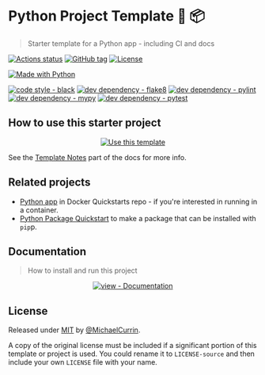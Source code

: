 # Python Project Template 🐍 📦
> Starter template for a Python app - including CI and docs

<!-- Shields generated with https://michaelcurrin.github.io/badge-generator/ -->

[![Actions status](https://github.com/MichaelCurrin/py-project-template/workflows/Python%20application/badge.svg)](https://github.com/MichaelCurrin/py-project-template/actions)
[![GitHub tag](https://img.shields.io/github/tag/MichaelCurrin/py-project-template?include_prereleases=&sort=semver)](https://github.com/MichaelCurrin/py-project-template/releases/)
[![License](https://img.shields.io/badge/License-MIT-blue)](#license)

[![Made with Python](https://img.shields.io/badge/Python->=3.6-blue?logo=python&logoColor=white)](https://python.org)

<!-- You can take these out if you don't care about them in your new project. -->
[![code style - black](https://img.shields.io/badge/code_style-black-blue)](https://black.readthedocs.io/)
[![dev dependency - flake8](https://img.shields.io/badge/dev_dependency-flake8-blue)](https://pypi.org/project/flake8)
[![dev dependency - pylint](https://img.shields.io/badge/dev_dependency-pylint-blue)](https://pypi.org/project/pylint)
[![dev dependency - mypy](https://img.shields.io/badge/dev_dependency-mypy-blue)](https://pypi.org/project/mypy)
[![dev dependency - pytest](https://img.shields.io/badge/dev_dependency-pytest-blue)](https://pypi.org/project/pytest)


## How to use this starter project

<div align="center">

[![Use this template](https://img.shields.io/badge/Genereate-Use_this_template-2ea44f?style=for-the-badge)](https://github.com/MichaelCurrin/py-project-template/generate)

</div>

See the [Template Notes](/docs/template-notes/) part of the docs for more info.


## Related projects

- [Python app](https://github.com/MichaelCurrin/docker-quickstarts/tree/master/examples/python_app) in Docker Quickstarts repo - if you're interested in running in a container.
- [Python Package Quickstart](https://michaelcurrin.github.io/python-package-quickstart/) to make a package that can be installed with `pip`p.


## Documentation
> How to install and run this project

<div align="center">

[![view - Documentation](https://img.shields.io/badge/view-Documentation-blue?style=for-the-badge)](https://michaelcurrin.github.io/py-project-template/)

</div>


## License

Released under [MIT](/LICENSE) by [@MichaelCurrin](https://github.com/MichaelCurrin).

A copy of the original license must be included if a significant portion of this template or project is used. You could rename it to `LICENSE-source` and then include your own `LICENSE` file with your name.
